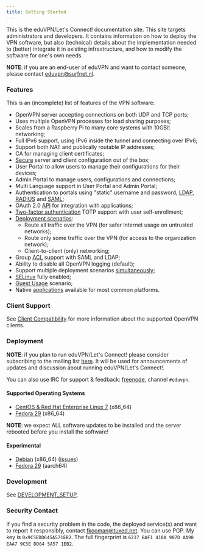 ```yaml
---
title: Getting Started
---
```


This is the eduVPN/Let's Connect! documentation site. This site targets 
administrators and developers. It contains information on how to deploy the 
VPN software, but also (technical) details about the implementation needed to 
(better) integrate it in existing infrastructure, and how to modify the 
software for one's own needs.

**NOTE**: if you are an end-user of eduVPN and want to contact someone, please
contact [eduvpn@surfnet.nl](mailto:eduvpn@surfnet.nl).

### Features

This is an (incomplete) list of features of the VPN software:

- OpenVPN server accepting connections on both UDP and TCP ports;
- Uses multiple OpenVPN processes for load sharing purposes;
- Scales from a Raspberry Pi to many core systems with 10GBit networking;
- Full IPv6 support, using IPv6 inside the tunnel and connecting over IPv6;
- Support both NAT and publically routable IP addresses;
- CA for managing client certificates;
- [Secure](docs/SECURITY.md) server and client configuration out of the box;
- User Portal to allow users to manage their configurations for their 
  devices;
- Admin Portal to manage users, configurations and connections;
- Multi Language support in User Portal and Admin Portal;
- Authentication to portals using "static" username and password, 
  [LDAP](docs/LDAP.md), [RADIUS](docs/RADIUS.md) and [SAML](docs/SAML.md);
- OAuth 2.0 [API](docs/API.md) for integration with applications;
- [Two-factor authentication](docs/2FA.md) TOTP support with user self-enrollment;
- [Deployment scenarios](docs/PROFILE_CONFIG.md):
  - Route all traffic over the VPN (for safer Internet usage on untrusted 
    networks);
  - Route only some traffic over the VPN (for access to the organization 
    network);
  - Client-to-client (only) networking;
- Group [ACL](docs/ACL.md) support with SAML and LDAP;
- Ability to disable all OpenVPN logging (default);
- Support multiple deployment scenarios [simultaneously](docs/MULTI_PROFILE.md);
- [SELinux](docs/SELINUX.md) fully enabled;
- [Guest Usage](docs/GUEST_USAGE.md) scenario;
- Native [applications](docs/CLIENT_COMPAT.md) available for most common platforms.

### Client Support

See [Client Compatibility](docs/CLIENT_COMPAT.md) for more information about the 
supported OpenVPN clients.

### Deployment

**NOTE**: if you plan to run eduVPN/Let's Connect! please consider subscribing 
to the mailing list 
[here](https://list.surfnet.nl/mailman/listinfo/eduvpn-deploy). It will be used 
for announcements of updates and discussion about running 
eduVPN/Let's Connect!.

You can also use IRC for support & feedback: [freenode](https://freenode.net/), 
channel `#eduvpn`.

#### Supported Operating Systems

* [CentOS & Red Hat Enterprise Linux 7](docs/DEPLOY_CENTOS.md) (x86_64)
* [Fedora 29](docs/DEPLOY_FEDORA.md) (x86_64)

**NOTE**: we expect ALL software updates to be installed and the server 
rebooted before you install the software!

#### Experimental

* [Debian](docs/DEPLOY_DEBIAN.md) (x86_64) ([issues](https://github.com/eduvpn/eduvpn-debian/issues))
* [Fedora 29](docs/DEPLOY_FEDORA.md) (aarch64)

### Development

See [DEVELOPMENT_SETUP](docs/DEVELOPMENT_SETUP.md).

### Security Contact

If you find a security problem in the code, the deployed service(s) and want to
report it responsibly, contact [fkooman@tuxed.net](mailto:fkooman@tuxed.net). 
You can use PGP. My key is `0x9C5EDD645A571EB2`. The full fingerprint is 
`6237 BAF1 418A 907D AA98  EAA7 9C5E DD64 5A57 1EB2`.
